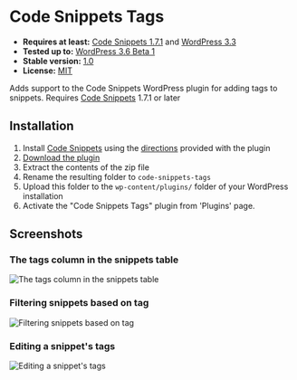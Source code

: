 # Code Snippets Tags

* __Requires at least:__ [Code Snippets 1.7.1][code-snippets] and [WordPress 3.3](http://wordpress.org/download/)
* __Tested up to:__ [WordPress 3.6 Beta 1](http://wordpress.org/news/2013/04/wordpress-3-6-beta-1/)
* __Stable version:__ [1.0](http://downloads.wordpress.org/plugin/code-snippets-tags.latest-stable.zip)
* __License:__ [MIT](http://opensource.org/licenses/mit-license.php)

Adds support to the Code Snippets WordPress plugin for adding tags to snippets. Requires [Code Snippets](https://github.com/bungeshea/code-snippets) 1.7.1 or later

## Installation

1. Install [Code Snippets][code-snippets] using the [directions](https://github.com/bungeshea/code-snippets#installation) provided with the plugin
1. [Download the plugin](https://github.com/bungeshea/code-snippets-tags/archive/master.zip)
1. Extract the contents of the zip file
1. Rename the resulting folder to `code-snippets-tags`
1. Upload this folder to the `wp-content/plugins/` folder of your WordPress installation
1. Activate the "Code Snippets Tags" plugin from 'Plugins' page.

## Screenshots

### The tags column in the snippets table
![The tags column in the snippets table](screenshot-1.jpg "The tags column in the snippets table")

### Filtering snippets based on tag
![Filtering snippets based on tag](screenshot-2.jpg "Filtering snippets based on tag")

### Editing a snippet's tags
![Editing a snippet's tags](screenshot-3.jpg "Editing a snippet's tags")

  [code-snippets]: https://github.com/bungeshea/code-snippets
